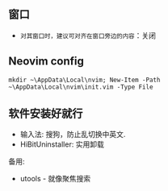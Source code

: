 ## 窗口

- `对其窗口时，建议可对齐在窗口旁边的内容`：关闭

## Neovim config

```
mkdir ~\AppData\Local\nvim; New-Item -Path ~\AppData\Local\nvim\init.vim -Type File
```

## 软件安装好就行

- 输入法: 搜狗，防止乱切换中英文.
- HiBitUninstaller: 实用卸载

备用:

- utools - 就像聚焦搜索
